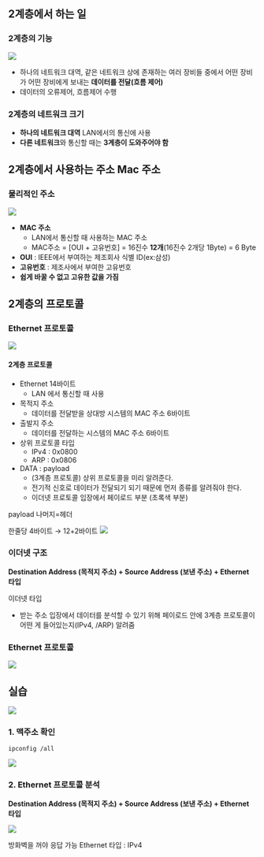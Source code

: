 ## **2계층에서 하는 일**

### **2계층의 기능**
![](https://velog.velcdn.com/images/zioo/post/9bcd958f-5fa0-4ea4-9078-29b2ba7d8ba1/image.png)
- 하나의 네트워크 대역, 같은 네트워크 상에 존재하는 여러 장비들 중에서 어떤 장비가 어떤 장비에게 보내는 **데이터를 전달(흐름 제어)**
- 데이터의 오류제어, 흐름제어 수행

### **2계층의 네트워크 크기**

- **하나의 네트워크 대역** LAN에서의 통신에 사용
- **다른 네트워크**와 통신할 때는 **3계층이 도와주어야 함**

## **2계층에서 사용하는 주소 Mac 주소**

### **물리적인 주소**
![](https://velog.velcdn.com/images/zioo/post/035861aa-f8a2-4a72-864c-462e52d5de15/image.png)
- **MAC 주소**
  - LAN에서 통신할 때 사용하는 MAC 주소
  - MAC주소 = [OUI + 고유번호] = 16진수 **12개**(16진수 2개당 1Byte) = 6 Byte
- **OUI** : IEEE에서 부여하는 제조회사 식별 ID(ex:삼성)
- **고유번호** : 제조사에서 부여한 고유번호
- **쉽게 바꿀 수 없고 고유한 값을 가짐**

## **2계층의 프로토콜**

### **Ethernet 프로토콜**

![](https://velog.velcdn.com/images/zioo/post/ed349234-9f1c-4a51-b9ac-986f4073a16e/image.png)

#### 2계층 프로토콜
- Ethernet 14바이트
  - LAN 에서 통신할 때 사용 
- 목적지 주소 
  - 데이터를 전달받을 상대방 시스템의 MAC 주소 6바이트
- 출발지 주소 
  - 데이터를 전달하는 시스템의 MAC 주소 6바이트
- 상위 프로토콜 타입 
  - IPv4 : 0x0800
  - ARP : 0x0806
- DATA : payload 
  - (3계층 프로토콜) 상위 프로토콜을 미리 알려준다.
  - 전기적 신호로 데이터가 전달되기 되기 때문에 먼저 종류를 알려줘야 한다.
  - 이더넷 프로토콜 입장에서 페이로드 부분 (초록색 부분)


payload 나머지=헤더

한줄당 4바이트 → 12+2바이트
![](https://velog.velcdn.com/images/zioo/post/ee452ec0-9163-4155-9e63-c31131f0a22b/image.png)


### **이더넷 구조**

**Destination Address (목적지 주소) + Source Address (보낸 주소) + Ethernet 타입**

이더넷 타입
- 받는 주소 입장에서 데이터를 분석할 수 있기 위해 페이로드 안에 3계층 프로토콜이 어떤 게 들어있는지(IPv4, /ARP) 알려줌

### **Ethernet 프로토콜**
![](https://velog.velcdn.com/images/zioo/post/f3d2ef48-4e5b-44ed-9030-a48c66c9c3c5/image.png)

## 실습

![](https://velog.velcdn.com/images/zioo/post/fedc3ba8-b13f-4eb7-9415-f066962bc686/image.png)
### 1.  맥주소 확인
 `ipconfig /all` 
 
 ![](https://velog.velcdn.com/images/zioo/post/eee2408e-50d0-4595-81b1-5be2ed24bee4/image.png)

### 2. Ethernet 프로토콜 분석

**Destination Address (목적지 주소) + Source Address (보낸 주소) + Ethernet 타입**

![](https://velog.velcdn.com/images/zioo/post/c5d3589e-6bab-40e4-b989-b2ca2c0cd0a7/image.png)

방화벽을 꺼야 응답 가능 
Ethernet 타입 : IPv4

